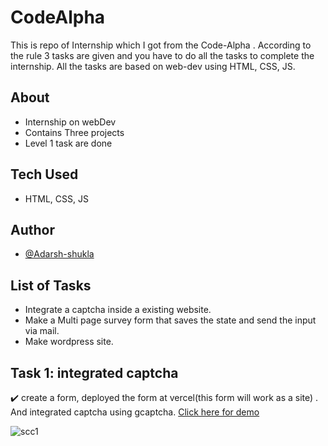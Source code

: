 # CodeAlpha
This is repo of Internship which I got from the Code-Alpha . According to the rule 3 tasks are given and you have to do all the tasks to complete the internship.
All the tasks are based on web-dev using HTML, CSS, JS. 
## About 
- Internship on webDev
- Contains Three projects
- Level 1 task are done
## Tech Used
- HTML, CSS, JS
## Author
- [@Adarsh-shukla](https://github.com/dash-09)

## List of Tasks
- Integrate a captcha inside a existing website.
- Make a Multi page survey form that saves the state and send the input via mail.
- Make wordpress site. 

## Task 1: integrated captcha
✔️ create a form, deployed the form at vercel(this form will work as a site) . And integrated captcha using gcaptcha.
[Click here for demo](https://captcha-integrate.vercel.app/)

![scc1](https://github.com/dash-09/CodeAlpha/assets/74849401/8123c09a-6abf-466c-b445-6319e990722c)
